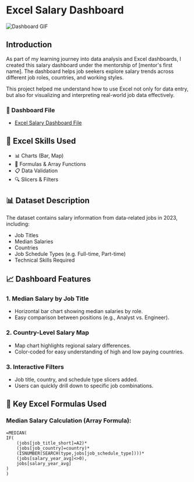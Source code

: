 # Excel Salary Dashboard

![Dashboard GIF](images/salary.gif)

## Introduction

As part of my learning journey into data analysis and Excel dashboards, I created this salary dashboard under the mentorship of [mentor's first name]. The dashboard helps job seekers explore salary trends across different job roles, countries, and working styles.

This project helped me understand how to use Excel not only for data entry, but also for visualizing and interpreting real-world job data effectively.

### 📂 Dashboard File

- [Excel Salary Dashboard File](insert-your-xlsx-link-if-any)

## 🧠 Excel Skills Used

- 📊 Charts (Bar, Map)
- 🧮 Formulas & Array Functions
- 📋 Data Validation
- 🔍 Slicers & Filters

## 📊 Dataset Description

The dataset contains salary information from data-related jobs in 2023, including:
- Job Titles
- Median Salaries
- Countries
- Job Schedule Types (e.g. Full-time, Part-time)
- Technical Skills Required

## 📈 Dashboard Features

### 1. **Median Salary by Job Title**
- Horizontal bar chart showing median salaries by role.
- Easy comparison between positions (e.g., Analyst vs. Engineer).

### 2. **Country-Level Salary Map**
- Map chart highlights regional salary differences.
- Color-coded for easy understanding of high and low paying countries.

### 3. **Interactive Filters**
- Job title, country, and schedule type slicers added.
- Users can quickly drill down to specific job combinations.

## 🔢 Key Excel Formulas Used

### Median Salary Calculation (Array Formula):

```excel
=MEDIAN(
IF(
    (jobs[job_title_short]=A2)*
    (jobs[job_country]=country)*
    (ISNUMBER(SEARCH(type,jobs[job_schedule_type])))*
    (jobs[salary_year_avg]<>0),
    jobs[salary_year_avg]
)
)

